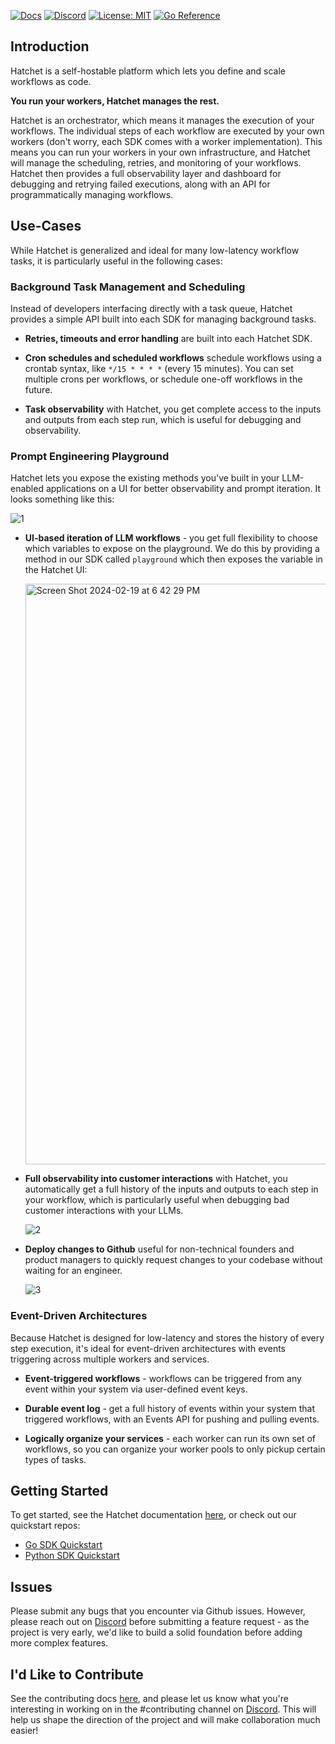 [![Docs](https://img.shields.io/badge/docs-docs.hatchet.run-3F16E4)](https://docs.hatchet.run) [![Discord](https://img.shields.io/discord/1088927970518909068?style=social&logo=discord)](https://discord.gg/ZMeUafwH89) [![License: MIT](https://img.shields.io/badge/License-MIT-purple.svg)](https://opensource.org/licenses/MIT) [![Go Reference](https://pkg.go.dev/badge/github.com/hatchet-dev/hatchet.svg)](https://pkg.go.dev/github.com/hatchet-dev/hatchet)

## Introduction

Hatchet is a self-hostable platform which lets you define and scale workflows as code.

**You run your workers, Hatchet manages the rest.**

Hatchet is an orchestrator, which means it manages the execution of your workflows. The individual steps of each workflow are executed by your own workers (don't worry, each SDK comes with a worker implementation). This means you can run your workers in your own infrastructure, and Hatchet will manage the scheduling, retries, and monitoring of your workflows. Hatchet then provides a full observability layer and dashboard for debugging and retrying failed executions, along with an API for programmatically managing workflows.

## Use-Cases

While Hatchet is generalized and ideal for many low-latency workflow tasks, it is particularly useful in the following cases:

### Background Task Management and Scheduling

Instead of developers interfacing directly with a task queue, Hatchet provides a simple API built into each SDK for managing background tasks.

- **Retries, timeouts and error handling** are built into each Hatchet SDK.

- **Cron schedules and scheduled workflows** schedule workflows using a crontab syntax, like `*/15 * * * *` (every 15 minutes). You can set multiple crons per workflows, or schedule one-off workflows in the future.

- **Task observability** with Hatchet, you get complete access to the inputs and outputs from each step run, which is useful for debugging and observability.

### Prompt Engineering Playground

Hatchet lets you expose the existing methods you've built in your LLM-enabled applications on a UI for better observability and prompt iteration. It looks something like this:

![1](https://github.com/hatchet-dev/hatchet/assets/25448214/01394947-8876-43dd-8ac9-6daddbe79f81)

- **UI-based iteration of LLM workflows** - you get full flexibility to choose which variables to expose on the playground. We do this by providing a method in our SDK called `playground` which then exposes the variable in the Hatchet UI:

  <img width="929" alt="Screen Shot 2024-02-19 at 6 42 29 PM" src="https://github.com/hatchet-dev/hatchet/assets/25448214/14e2e71d-cdde-4856-b254-4959afd1da1e">

- **Full observability into customer interactions** with Hatchet, you automatically get a full history of the inputs and outputs to each step in your workflow, which is particularly useful when debugging bad customer interactions with your LLMs.

  ![2](https://github.com/hatchet-dev/hatchet/assets/25448214/51cfeab7-c6d9-41a1-9ebe-3006b54b7a10)

- **Deploy changes to Github** useful for non-technical founders and product managers to quickly request changes to your codebase without waiting for an engineer.

  ![3](https://github.com/hatchet-dev/hatchet/assets/25448214/06b8c921-6288-4af8-b4c8-87c43d08ffef)

### Event-Driven Architectures

Because Hatchet is designed for low-latency and stores the history of every step execution, it's ideal for event-driven architectures with events triggering across multiple workers and services. 

- **Event-triggered workflows** - workflows can be triggered from any event within your system via user-defined event keys.

- **Durable event log** - get a full history of events within your system that triggered workflows, with an Events API for pushing and pulling events.

- **Logically organize your services** - each worker can run its own set of workflows, so you can organize your worker pools to only pickup certain types of tasks.

## Getting Started

To get started, see the Hatchet documentation [here](https://docs.hatchet.run/home/quickstart), or check out our quickstart repos:

- [Go SDK Quickstart](https://github.com/hatchet-dev/hatchet-go-quickstart)
- [Python SDK Quickstart](https://github.com/hatchet-dev/hatchet-python-quickstart)

## Issues

Please submit any bugs that you encounter via Github issues. However, please reach out on [Discord](https://discord.gg/ZMeUafwH89) before submitting a feature request - as the project is very early, we'd like to build a solid foundation before adding more complex features.

## I'd Like to Contribute

See the contributing docs [here](https://docs.hatchet.run/contributing), and please let us know what you're interesting in working on in the #contributing channel on [Discord](https://discord.gg/ZMeUafwH89). This will help us shape the direction of the project and will make collaboration much easier!
